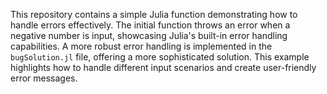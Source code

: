 This repository contains a simple Julia function demonstrating how to handle errors effectively.  The initial function throws an error when a negative number is input, showcasing Julia's built-in error handling capabilities. A more robust error handling is implemented in the `bugSolution.jl` file, offering a more sophisticated solution. This example highlights how to handle different input scenarios and create user-friendly error messages. 